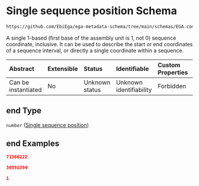 # Single sequence position Schema

```txt
https://github.com/EbiEga/ega-metadata-schema/tree/main/schemas/EGA.common-definitions.json#/definitions/sequence_coordinates/properties/sequence_interval/properties/end
```

A single 1-based (first base of the assembly unit is 1, not 0) sequence coordinate, inclusive. It can be used to describe the start or end coordinates of a sequence interval, or directly a single coordinate within a sequence.

| Abstract            | Extensible | Status         | Identifiable            | Custom Properties | Additional Properties | Access Restrictions | Defined In                                                                                           |
| :------------------ | :--------- | :------------- | :---------------------- | :---------------- | :-------------------- | :------------------ | :--------------------------------------------------------------------------------------------------- |
| Can be instantiated | No         | Unknown status | Unknown identifiability | Forbidden         | Allowed               | none                | [EGA.common-definitions.json\*](../../../schemas/EGA.common-definitions.json "open original schema") |

## end Type

`number` ([Single sequence position](ega-12-definitions-sequence-coordinates-properties-sequence-interval-properties-single-sequence-position-1.md))

## end Examples

```json
71366222
```

```json
36592394
```

```json
1
```
